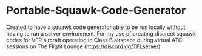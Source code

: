 # Portable-Squawk-Code-Generator
Created to have a squawk code generator able to be run locally without having to run a server environment.
For my use of creating discreet squawk codes for VFR aircraft operating in Class B airspace during virtual ATC sessions on The Flight Lounge (https://discord.gg/TFLserver)
